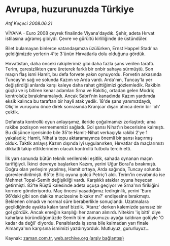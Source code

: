 # Avrupa, huzurunuzda Türkiye

*Atıf Keçeci 2008.06.21*

<tr><td class="metin" colspan="2" style="padding-top: 20px; padding-left: 5px; padding-right: 10px;">VİYANA - Euro 2008 çeyrek finalinde Viyana'daydık. Şehir, adeta Hırvat istilasına uğramış gibiydi. Çevre ve gürültü kirliliğinde de üstündüler.</td></tr><tr><td class="metin" colspan="2" style="padding-top: 20px; padding-left: 5px; padding-right: 10px;"><p> Bilet bulamayan binlerce vatandaşımıza üzülürken, Ernst Happel Stadı'na geldiğimizde yerlerin 4'te 3'ünün Hırvatlarla dolu olduğunu gördük.
<p> Hırvatistan, daha önceki rakiplerimiz gibi daha fazla şans verilen taraftı. Terim, çaresizlikten çare üreterek farklı bir onbir sahaya sürmüştü. Son maçın flaş ismi Hamit, bu defa forvete yakın oynuyordu. Forvetin arkasında Tuncay'ın sağ ve solunda Kazım ve Arda vardı. Arda'nın, Tuncay'la yer değiştirdiği anlarda karşı kaleye daha rahat gittiğimizi gözlemledik. Rakibin güçlü ve iş bitiren kenar adamları Srna ve Rakitiç, ortadan gelen Modriç kontrolsüz bırakılmamalıydı. Ancak Sabri'nin kanadında Kazım yardımda eksik kalınca bu taraftan bir hayli atak yedik. 18'de şans yanımızdaydı, Oliç'in vuruşunu önce direk sonrasında Kranjcar dışarı atınca derin bir 'oh' çektik.
<p> Defansta kontrollü oyun anlayışımız, ileride çoğalmamızı zorlaştırdı; ama rakibe pozisyon vermememizi sağladı. Gol şansı Nihat'ın becerisine kalmıştı. Bu düşünce içerisinde bile 35'te Hamit-Nihat verkaçıyla rakibi 2'ye 1 yakaladık; Hamit, Nihat'a topu aktaramayınca önemli bir şansı kaçırmış olduk. Taktik anlayış Kazım dışında iyi uygulanırken, Hırvatlar da maçlarımızı dikkatli takip ettiklerinden olacak kontrollü futbolu tercih etti.
<p> İlk yarı sonunda bütün teknik verilerdeki eşitlik, sahada oynanan maçın tarifiğiydi. İkinci devreye başlarken Kazım, yerini Uğur Boral'a bırakmıştı. Doğru olan yerleşim yapılmış, Hamit ortaya, Arda sağında, Tuncay solunda görevlendirilmişti. 65'te Biliç oyuna golcü Petriç'i aldı. Terim'in cevabında ise Mehmet Topal-Semih değişikliği vardı. Karşılıklı ataklar oyuna heyecan getirmişti. 83'te Rüştü kalesinde adeta uçuşa geçiyor ve Srna'nın firikiğini kornere gönderiyordu. Maç öncesi yaşadığımız tedirginlik, yerini 'Euro 96'daki gibi son dakika mucizesine bıkakır mı?' endişesine bırakmıştı. Beklenen olmadı ve normal süre beraberlikle sonuçlandı. Uzatmalara geçildiğinde ayakta kalan taraf bizdik. 'Atarız' derken kalemizde şanssız bir gol gördük. Ancak emeğin karşılığı her zaman alınırdı. Nitekim 'iş bitti' diye kahırlara büründüğümüzde Semih tüm ulusumuzu ayağa kaldıran golüyle 'O kadar da değil' diyordu. Penaltılarda iş sona bile kalmadan yarı finale Almanya'nın karşısına ismimizi yazdırıyorduk. Mutluyuz, gururluyuz...<br/></p></p></p></p></td></tr>

Kaynak: [zaman.com.tr](http://zaman.com.tr/yazar.do?yazino=704920), [web.archive.org (arşiv bağlantısı)](http://web.archive.org/web/20080828173117/http://zaman.com.tr:80/yazar.do?yazino=704920)
